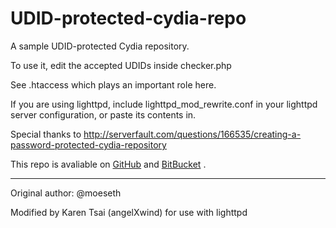 UDID-protected-cydia-repo
============

A sample UDID-protected Cydia repository.

To use it, edit the accepted UDIDs inside checker.php

See .htaccess which plays an important role here.

If you are using lighttpd, include lighttpd_mod_rewrite.conf in your lighttpd server configuration, or paste its contents in.

Special thanks to http://serverfault.com/questions/166535/creating-a-password-protected-cydia-repository

This repo is avaliable on [GitHub](https://github.com/angelXwind/UDID-protected-cydia-repo) and [BitBucket](https://bitbucket.org/angelXwind/udid-protected-cydia-repo) .

-------
Original author: @moeseth

Modified by Karen Tsai (angelXwind) for use with lighttpd